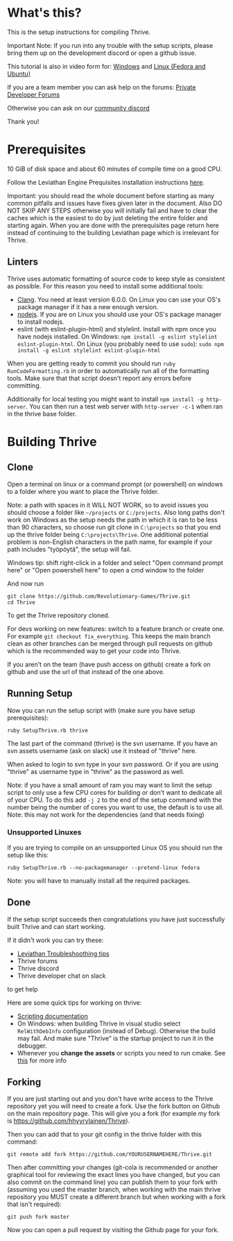 What's this?
============

This is the setup instructions for compiling Thrive.

Important Note: If you run into any trouble with the setup scripts, please 
bring them up on the development discord or open a github issue. 

This tutorial is also in video form for: [Windows](https://www.youtube.com/watch?v=eiQsxKCpOhY) 
    and [Linux (Fedora and Ubuntu)](https://www.youtube.com/watch?v=_ZWBTlIo9W4)

If you are a team member you can ask help on the forums:
    [Private Developer Forums](http://forum.revolutionarygamesstudio.com/)

Otherwise you can ask on our [community discord](https://discordapp.com/invite/FZxDQ4H)

Thank you!

Prerequisites
=============

10 GiB of disk space and about 60 minutes of compile time on a good CPU.

Follow the Leviathan Engine Prequisites installation instructions
[here](https://leviathanengine.com/doc/develop/Documentation/html/dc/d9e/prerequisites.html).

Important: you should read the whole document before starting as many
common pitfalls and issues have fixes given later in the document. Also DO
NOT SKIP ANY STEPS otherwise you will initially fail and have to clear
the caches which is the easiest to do by just deleting the entire
folder and starting again. When you are done with the prerequisites
page return here instead of continuing to the building Leviathan page
which is irrelevant for Thrive.

Linters
-------

Thrive uses automatic formatting of source code to keep style as
consistent as possible. For this reason you need to install some
additional tools:

- [Clang](http://releases.llvm.org/download.html). You need at least
  version 6.0.0. On Linux you can use your OS's package manager if it
  has a new enough version.
- [nodejs](https://nodejs.org/en/download/). If you are on Linux you
  should use your OS's package manager to install nodejs.
- eslint (with eslint-plugin-html) and stylelint. Install with npm
  once you have nodejs installed. On Windows: `npm install -g eslint
  stylelint eslint-plugin-html`. On Linux (you probably need to use
  `sudo`): `sudo npm install -g eslint stylelint eslint-plugin-html`

When you are getting ready to commit you should run `ruby
RunCodeFormatting.rb` in order to automatically run all of the
formatting tools. Make sure that that script doesn't report any errors
before committing.

Additionally for local testing you might want to install `npm install
-g http-server`. You can then run a test web server with `http-server -c-1`
when ran in the thrive base folder.


Building Thrive
===============

Clone
-----

Open a terminal on linux or a command prompt (or powershell) on windows to a folder where you want to place the Thrive folder.

Note: a path with spaces in it WILL NOT WORK, so to avoid issues you
should choose a folder like `~/projects` or `C:/projects`. Also long
paths don't work on Windows as the setup needs the path in which it is
ran to be less than 90 characters, so choose run git clone in
`C:\projects` so that you end up the thrive folder being
`C:\projects\Thrive`. One additional potential problem is non-English
characters in the path name, for example if your path includes
"työpöytä", the setup will fail.

Windows tip: shift right-click in a folder and select "Open command
prompt here" or "Open powershell here" to open a cmd window to the
folder

And now run

```
git clone https://github.com/Revolutionary-Games/Thrive.git
cd Thrive
```

To get the Thrive repository cloned.

For devs working on new features: switch to a feature branch or create
one. For example `git checkout fix_everything`. This keeps the main
branch clean as other branches can be merged through pull requests on
github which is the recommended way to get your code into Thrive.

If you aren't on the team (have push access on github) create a fork
on github and use the url of that instead of the one above.


Running Setup
-------------

Now you can run the setup script with (make sure you have setup prerequisites):

```
ruby SetupThrive.rb thrive
```

The last part of the command (thrive) is the svn username. If you have
an svn assets username (ask on slack) use it instead of "thrive" here.

When asked to login to svn type in your svn password. Or if you are
using "thrive" as username type in "thrive" as the password as well.

Note: if you have a small amount of ram you may want to limit the
setup script to only use a few CPU cores for building or don't want to
dedicate all of your CPU. To do this add `-j 2` to the end of the
setup command with the number being the number of cores you want to
use, the default is to use all. Note: this may not work for the
dependencies (and that needs fixing)

### Unsupported Linuxes
If you are trying to compile on an unsupported Linux OS you should run
the setup like this:

```
ruby SetupThrive.rb --no-packagemanager --pretend-linux fedora
```

Note: you will have to manually install all the required packages.

Done
----

If the setup script succeeds then congratulations you have just
successfully built Thrive and can start working.

If it didn't work you can try these:
- [Leviathan Troubleshoothing tips](https://leviathanengine.com/doc/develop/Documentation/html/dc/dca/compiling_leviathan.html#compile_troubleshooting)
- Thrive forums
- Thrive discord
- Thrive developer chat on slack

to get help

Here are some quick tips for working on thrive:

- [Scripting
  documentation](https://leviathanengine.com/doc/develop/Documentation/html/d0/db5/angelscript_main.html)
- On Windows: when building Thrive in visual studio select
  `RelWithDebInfo` configuration (instead of Debug). Otherwise the build
  may fail. And make sure "Thrive" is the startup project to run it in the debugger.
- Whenever you **change the assets** or scripts you need to run cmake. See
  [this](https://leviathanengine.com/doc/develop/Documentation/html/df/d4e/tutorial1.html#tutorial1recompiling)
  for more info

Forking
-------

If you are just starting out and you don't have write access to the
Thrive repository yet you will need to create a fork. Use the fork
button on Github on the main repository page. This will give you a
fork (for example my fork is https://github.com/hhyyrylainen/Thrive).

Then you can add that to your git config in the thrive folder with this command:

```
git remote add fork https://github.com/YOURUSERNAMEHERE/Thrive.git
```

Then after committing your changes (git-cola is recommended or another
graphical tool for reviewing the exact lines you have changed, but you
can also commit on the command line) you can publish them to your fork
with (assuming you used the master branch, when working with the main
thrive repository you MUST create a different branch but when working
with a fork that isn't required):

```
git push fork master
```

Now you can open a pull request by visiting the Github page for your
fork.
